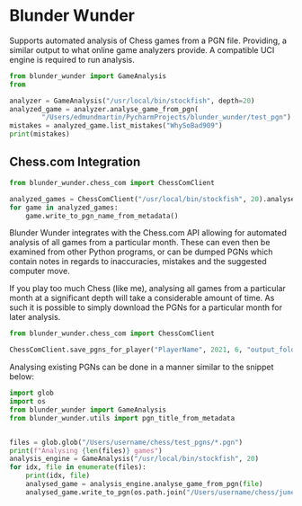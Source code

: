 # Blunder Wunder

Supports automated analysis of Chess games from a PGN file. Providing, a similar output to
what online game analyzers provide. A compatible UCI engine is required to run analysis.

```python
from blunder_wunder import GameAnalysis
from 

analyzer = GameAnalysis("/usr/local/bin/stockfish", depth=20)
analyzed_game = analyzer.analyse_game_from_pgn(
        "/Users/edmundmartin/PycharmProjects/blunder_wunder/test_pgn") 
mistakes = analyzed_game.list_mistakes("WhySoBad909")
print(mistakes)
```

## Chess.com Integration
```python
from blunder_wunder.chess_com import ChessComClient

analyzed_games = ChessComClient("/usr/local/bin/stockfish", 20).analyse_games_for_player("PlayerName", 2021, 6)
for game in analyzed_games:
    game.write_to_pgn_name_from_metadata()
```
Blunder Wunder integrates with the Chess.com API allowing for automated analysis of all games from a particular month. 
These can even then be examined from other Python programs, or can be dumped PGNs which contain notes in regards to 
inaccuracies, mistakes and the suggested computer move.

If you play too much Chess (like me), analysing all games from a particular month at a significant depth will take a 
considerable amount of time. As such it is possible to simply download the PGNs for a particular month for later analysis.
```python
from blunder_wunder.chess_com import ChessComClient

ChessComClient.save_pgns_for_player("PlayerName", 2021, 6, "output_folder_path")
```

Analysing existing PGNs can be done in a manner similar to the snippet below:
```python
import glob
import os
from blunder_wunder import GameAnalysis
from blunder_wunder.utils import pgn_title_from_metadata


files = glob.glob("/Users/username/chess/test_pgns/*.pgn")
print(f"Analysing {len(files)} games")
analysis_engine = GameAnalysis("/usr/local/bin/stockfish", 20)
for idx, file in enumerate(files):
    print(idx, file)
    analysed_game = analysis_engine.analyse_game_from_pgn(file)
    analysed_game.write_to_pgn(os.path.join("/Users/username/chess/june_pgns", pgn_title_from_metadata(analysed_game.metadata)))
```